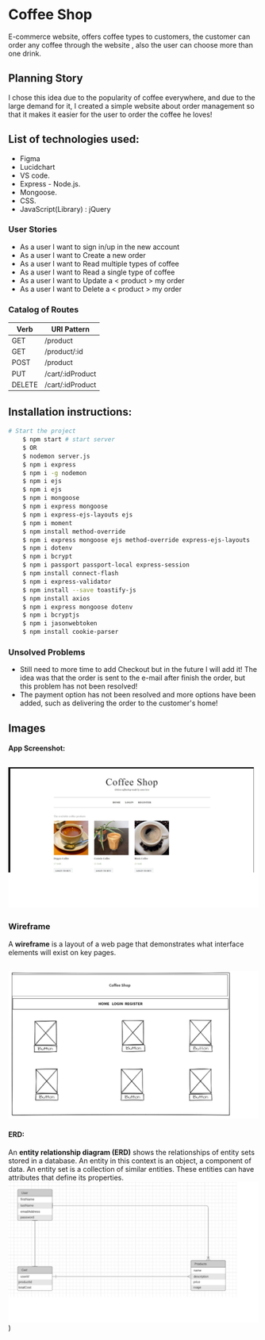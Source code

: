 # Coffee Shop 
E-commerce website, offers coffee types to customers, the customer can order any coffee through the website  , also the user can choose more than one drink.

## Planning Story
I chose this idea due to the popularity of coffee everywhere, and due to the large demand for it, I created a simple website about order management so that it makes it easier for the user to order the coffee he loves!

## List of technologies used:
- Figma
- Lucidchart
- VS code.
- Express - Node.js.
- Mongoose.
- CSS.
 - JavaScript(Library) : jQuery


### User Stories
- As a user I want to sign in/up in the new account
- As a user I want to Create a new order
- As a user I want to Read multiple types of coffee
- As a user I want to Read a single type of coffee
- As a user I want to Update a < product >  my order
- As a user I want to Delete a < product >  my order
### Catalog of Routes
Verb         |  URI Pattern
------------ | -------------
GET | /product
GET | /product/:id
POST | /product
PUT | /cart/:idProduct
DELETE | /cart/:idProduct

## Installation instructions:
```bash 
# Start the project
    $ npm start # start server
    $ OR 
    $ nodemon server.js
    $ npm i express
    $ npm i -g nodemon
    $ npm i ejs
    $ npm i ejs
    $ npm i mongoose
    $ npm i express mongoose
    $ npm i express-ejs-layouts ejs
    $ npm i moment
    $ npm install method-override
    $ npm i express mongoose ejs method-override express-ejs-layouts
    $ npm i dotenv
    $ npm i bcrypt
    $ npm i passport passport-local express-session
    $ npm install connect-flash
    $ npm i express-validator
    $ npm install --save toastify-js
    $ npm install axios
    $ npm i express mongoose dotenv
    $ npm i bcryptjs
    $ npm i jasonwebtoken
    $ npm install cookie-parser

```
### Unsolved Problems
- Still need to more time to add Checkout but in the future I will add it! The idea was that the order is sent to the e-mail after finish the order, but this problem has not been resolved!
- The payment option has not been resolved and more options have been added, such as delivering the order to the customer's home!
## Images
#### App Screenshot:
![alt App](App.jpg)
---
### Wireframe
A **wireframe** is a layout of a web page that demonstrates what interface elements will exist on key pages.

![alt wireframe](Wireframe.jpg)
---
#### ERD:
 An **entity relationship diagram (ERD)** shows the relationships of entity sets stored in a database. An entity in this context is an object, a component of data. An entity set is a collection of similar entities. These entities can have attributes that define its properties.
![alt ERD ](ERD_Digram.jpg))

